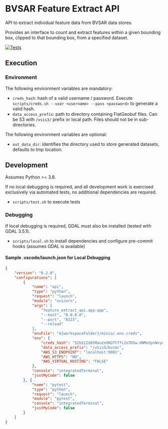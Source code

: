 # BVSAR Feature Extract API
API to extract individual feature data from BVSAR data stores.

Provides an interface to count and extract features within a given bounding box, clipped to that bounding box, from a specified dataset.

[![Tests](https://github.com/tomfumb/BVSAR-feature-extract/actions/workflows/tests.yml/badge.svg?branch=main)](https://github.com/tomfumb/BVSAR-feature-extract/actions/workflows/tests.yml)

## Execution
### Environment
The following environment variables are mandatory:
- `creds_hash`: hash of a valid username / password. Execute `scripts/creds.sh --user <username> --pass <password>` to generate a valid hash.
- `data_access_prefix`: path to directory containing FlatGeobuf files. Can be S3 with `/vsis3/` prefix or local path. Files should not be in sub-directories.

The following environment variables are optional:
- `out_data_dir`: identifies the directory used to store generated datasets, defaults to tmp location.

## Development
Assumes Python >= 3.8.

If no local debugging is required, and all development work is exercised exclusively via automated tests, no additional dependencies are required.
- `scripts/test.sh` to execute tests

### Debugging
If local debugging is required, GDAL must also be installed (tested with GDAL 3.5.1).
- `scripts/local.sh` to install dependencies and configure pre-commit hooks (assumes GDAL is available)

#### Sample .vscode/launch.json for Local Debugging
```json
{
    "version": "0.2.0",
    "configurations": [
        {
            "name": "api",
            "type": "python",
            "request": "launch",
            "module": "uvicorn",
            "args": [
                "feature_extract_api.app:app",
                "--host", "0.0.0.0",
                "--port", "8123",
                "--reload"
            ],
            "envFile": "${workspaceFolder}/minio/.env.creds",
            "env": {
                "creds_hash": "$2b$12$85MauznOKD7Y7fi2oTDSw.HNMu5pnWvyqpd/6/WPVhMjafa3ztkTu",
                "data_access_prefix": "/vsis3/bvsar",
                "AWS_S3_ENDPOINT": "localhost:9001",
                "AWS_HTTPS": "NO",
                "AWS_VIRTUAL_HOSTING": "FALSE"
            },
            "console": "integratedTerminal",
            "justMyCode": false
        }, {
            "name": "pytest",
            "type": "python",
            "request": "launch",
            "module": "pytest",
            "console": "integratedTerminal",
            "justMyCode": false
        }
    ]
}
```